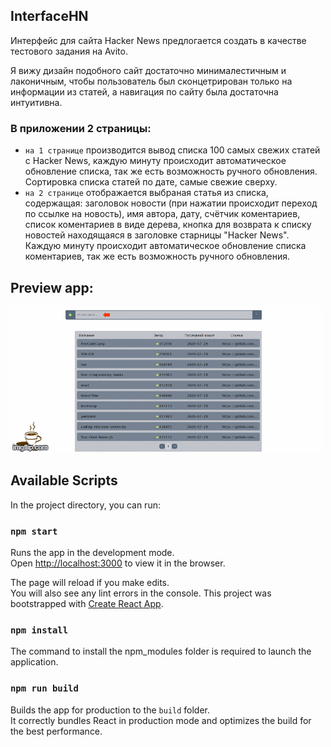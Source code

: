 ## InterfaceHN

Интерфейс для сайта Hacker News предлогается создать в качестве тестового задания на Avito.

Я вижу дизайн подобного сайт достаточно минималестичным и лаконичным, чтобы пользователь был сконцетрирован только на информации из статей, а навигация по сайту была достаточна интуитивна.
### В приложении 2 страницы:
* `на 1 странице` производится вывод списка 100 самых свежих статей с Hacker News, каждую минуту происходит автоматическое обновление списка, так же есть возможность ручного обновления. Сортировка списка статей по дате, самые свежие сверху.
* `на 2 странице` отображается выбраная статья из списка, содержащая: заголовок новости (при нажатии происходит переход по ссылке на новость), имя автора, дату, счётчик коментариев, список коментариев в виде дерева, кнопка для возврата к списку новостей находящаяся в заголовке старницы "Hacker News". Каждую минуту происходит автоматическое обновление списка коментариев, так же есть возможность ручного обновления.
## Preview app:
![Иллюстрация к проекту](https://github.com/dedaMazai/github_parser/raw/master/Preview.gif)

## Available Scripts

In the project directory, you can run:

### `npm start`

Runs the app in the development mode.<br />
Open [http://localhost:3000](http://localhost:3000) to view it in the browser.

The page will reload if you make edits.<br />
You will also see any lint errors in the console.
This project was bootstrapped with [Create React App](https://github.com/facebook/create-react-app).



### `npm install`

The command to install the npm_modules folder is required to launch the application.

### `npm run build`

Builds the app for production to the `build` folder.<br />
It correctly bundles React in production mode and optimizes the build for the best performance.
